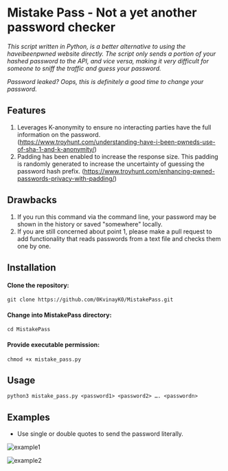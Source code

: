 # Mistake Pass - Not a yet another password checker

_This script written in Python, is a better alternative to using the haveibeenpwned website directly. The script only sends a portion of your hashed password to the API, and vice versa, making it very difficult for someone to sniff the traffic and guess your password._

_Password leaked? Oops, this is definitely a good time to change your password._


## Features

 1. Leverages K-anonymity to ensure no interacting parties have the full information on the password. (https://www.troyhunt.com/understanding-have-i-been-pwneds-use-of-sha-1-and-k-anonymity/)
 2. Padding has been enabled to increase the response size. This padding is randomly generated to increase the uncertainty of guessing the password hash prefix. (https://www.troyhunt.com/enhancing-pwned-passwords-privacy-with-padding/)


## Drawbacks

 1. If you run this command via the command line, your password may be shown in the history or saved "somewhere" locally.
 2. If you are still concerned about point 1, please make a pull request to add functionality that reads passwords from a text file and checks them one by one.


## Installation

#### Clone the repository:
```
git clone https://github.com/0KvinayK0/MistakePass.git
```
#### Change into MistakePass directory:
```
cd MistakePass
```
#### Provide executable permission:
```
chmod +x mistake_pass.py
```


## Usage
```
python3 mistake_pass.py <password1> <password2> …. <passwordn>
```


## Examples
* Use single or double quotes to send the password literally.

![example1](https://github.com/0KvinayK0/MistakePass/assets/126001522/453da9dc-0e08-4106-906d-529051b039ad)

![example2](https://github.com/0KvinayK0/MistakePass/assets/126001522/64940f35-ff0d-404c-88eb-755076a1ef30)

